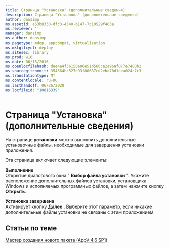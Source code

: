 ```yaml
---
title: Страница "Установка" (дополнительные сведения)
description: Страница "Установка" (дополнительные сведения)
author: dansimp
ms.assetid: a53b8330-dfc3-4540-b147-7c10529f403a
ms.reviewer: ''
manager: dansimp
ms.author: dansimp
ms.pagetype: mdop, appcompat, virtualization
ms.mktglfcycl: deploy
ms.sitesec: library
ms.prod: w10
ms.date: 06/16/2016
ms.openlocfilehash: dee4a4f36150a06e51d566ca2a96af077e7480b2
ms.sourcegitcommit: 354664bc527d93f80687cd2eba70d1eea024c7c3
ms.translationtype: MT
ms.contentlocale: ru-RU
ms.lasthandoff: 06/26/2020
ms.locfileid: "10816339"
---
```

# Страница "Установка" (дополнительные сведения)


На странице **установки** можно выполнить дополнительные установочные файлы, необходимые для завершения установки приложения.

Эта страница включает следующие элементы:

<a href="" id="run"></a>**Выполнение**  
Открытие диалогового окна " **Выбор файла установки** ". Укажите расположение дополнительных файлов установки, установщика Windows и исполняемых программных файлов, а затем нажмите кнопку **Открыть**.

<a href="" id="i-am-finished-installing"></a>**Установка завершена**  
Активирует кнопку **Далее** . Выберите этот параметр, если никакие дополнительные файлы установки не связаны с этим приложением.

## Статьи по теме


[Мастер создания нового пакета (AppV 4,6 SP1)](create-new-package-wizard---appv-46-sp1-.md)

 

 





